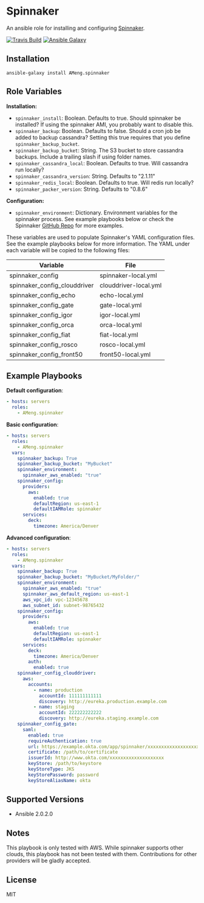 Spinnaker
=========

An ansible role for installing and configuring [Spinnaker](http://spinnaker.io).

[![Travis Build](https://travis-ci.org/AMeng/spinnaker-ansible.svg?branch=master)](https://travis-ci.org/AMeng/spinnaker-ansible)
[![Ansible Galaxy](https://img.shields.io/badge/ansible--galaxy-spinnaker-blue.svg)](https://galaxy.ansible.com/AMeng/spinnaker/)

Installation
------------

```
ansible-galaxy install AMeng.spinnaker
```

Role Variables
--------------

**Installation:**

 * `spinnaker_install`: Boolean. Defaults to true. Should spinnaker be
   installed? If using the spinnaker AMI, you probably want to disable this.
 * `spinnaker_backup`: Boolean. Defaults to false. Should a cron job be added
   to backup cassandra? Setting this true requires that you define
   `spinnaker_backup_bucket`.
 * `spinnaker_backup_bucket`: String. The S3 bucket to store cassandra backups.
   Include a trailing slash if using folder names.
 * `spinnaker_cassandra_local`: Boolean. Defaults to true. Will cassandra run
   locally?
 * `spinnaker_cassandra_version`: String. Defaults to "2.1.11"
 * `spinnaker_redis_local`: Boolean. Defaults to true. Will redis run locally?
 * `spinnaker_packer_version`: String. Defaults to "0.8.6"

**Configuration:**

* `spinnaker_environment`: Dictionary. Environment variables for the spinnaker
  process. See example playbooks below or check the Spinnaker
  [GitHub Repo](https://github.com/spinnaker/spinnaker/blob/master/etc/default/spinnaker)
  for more examples.

These variables are used to populate Spinnaker's YAML configuration files. See
the example playbooks below for more information. The YAML under each variable
will be copied to the following files:

|  Variable                    | File                  |
|------------------------------|-----------------------|
| spinnaker_config             | spinnaker-local.yml   |
| spinnaker_config_clouddriver | clouddriver-local.yml |
| spinnaker_config_echo        | echo-local.yml        |
| spinnaker_config_gate        | gate-local.yml        |
| spinnaker_config_igor        | igor-local.yml        |
| spinnaker_config_orca        | orca-local.yml        |
| spinnaker_config_fiat        | fiat-local.yml        |
| spinnaker_config_rosco       | rosco-local.yml       |
| spinnaker_config_front50     | front50-local.yml     |


Example Playbooks
-----------------

**Default configuration**:
```yaml
- hosts: servers
  roles:
    - AMeng.spinnaker
```

**Basic configuration**:
```yaml
- hosts: servers
  roles:
    - AMeng.spinnaker
  vars:
    spinnaker_backup: True
    spinnaker_backup_bucket: "MyBucket"
    spinnaker_environment:
      spinnaker_aws_enabled: "true"
    spinnaker_config:
      providers:
        aws:
          enabled: true
          defaultRegion: us-east-1
          defaultIAMRole: spinnaker
      services:
        deck:
          timezone: America/Denver
```

**Advanced configuration**:
```yaml
- hosts: servers
  roles:
    - AMeng.spinnaker
  vars:
    spinnaker_backup: True
    spinnaker_backup_bucket: "MyBucket/MyFolder/"
    spinnaker_environment:
      spinnaker_aws_enabled: "true"
      spinnaker_aws_default_region: us-east-1
      aws_vpc_id: vpc-12345678
      aws_subnet_id: subnet-98765432
    spinnaker_config:
      providers:
        aws:
          enabled: true
          defaultRegion: us-east-1
          defaultIAMRole: spinnaker
      services:
        deck:
          timezone: America/Denver
        auth:
          enabled: true
    spinnaker_config_clouddriver:
      aws:
        accounts:
          - name: production
            accountId: 111111111111
            discovery: http://eureka.production.example.com
          - name: staging
            accountId: 222222222222
            discovery: http://eureka.staging.example.com
    spinnaker_config_gate:
      saml:
        enabled: true
        requireAuthentication: true
        url: https://example.okta.com/app/spinnaker/xxxxxxxxxxxxxxxxxxxx/sso/saml
        certificate: /path/to/certificate
        issuerId: http://www.okta.com/xxxxxxxxxxxxxxxxxxxx
        keyStore: /path/to/keystore
        keyStoreType: JKS
        keyStorePassword: password
        keyStoreAliasName: okta
```

Supported Versions
------------------

 * Ansible 2.0.2.0

Notes
-----

This playbook is only tested with AWS. While spinnaker supports other clouds,
this playbook has not been tested with them. Contributions for other providers
will be gladly accepted.

License
-------

MIT
